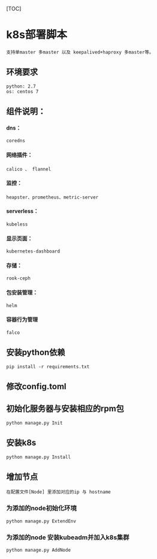 [TOC]

# k8s部署脚本
    支持单master 多master 以及 keepalived+haproxy 多master等。
## 环境要求
    python: 2.7  
    os: centos 7  

##  组件说明：
#### dns：
    coredns
#### 网络插件：
    calico 、 flannel
#### 监控：
    heapster、prometheus、metric-server
#### serverless：
    kubeless
#### 显示页面：
    kubernetes-dashboard
#### 存储：
    rook-ceph  
#### 包安装管理：
    helm
#### 容器行为管理
    falco

## 安装python依赖
    pip install -r requirements.txt

## 修改config.toml

## 初始化服务器与安装相应的rpm包
    python manage.py Init

## 安装k8s
    python manage.py Install

## 增加节点
    在配置文件[Node] 里添加对应的ip 与 hostname
### 为添加的node初始化环境
    python manage.py ExtendEnv
### 为添加的node 安装kubeadm并加入k8s集群
    python manage.py AddNode